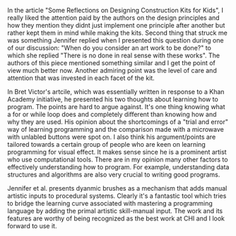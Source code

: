 In the article "Some Reflections on Designing Construction Kits for Kids", I really liked the attention paid by the authors on the design principles and how they mention they didnt just implement one principle after another but rather kept them in mind while making the kits. Second thing that struck me was something Jennifer replied when I presented this question during one of our discussion: "When do you consider an art work to be done?" to which she replied "There is no done in real sense with these works". The authors of this piece mentioned something similar and I get the point of view much better now. Another admiring point was the level of care and attention that was invested in each facet of the kit.

In Bret Victor's artcile, which was essentially written in response to a Khan Academy initiative, he presented his two thoughts about learning how to program. The points are hard to argue against. It's one thing knowing what a for or while loop does and completely different than knowing how and why they are used. His opinion about the shortcomings of a "trial and error" way of learning programming and the comparison made with a microwave with unlabled buttons were spot on. I also think his argument/points are tailored towards a certain group of people who are keen on learning programming for visual effect. It makes sense since he is a prominent artist who use computational tools. There are in my opinion many other factors to effectively understanding how to program. For example, understanding data structures and algorithms are also very crucial to writing good programs.

Jennifer et al. presents dyanmic brushes as a mechanism that adds manual artistic inputs to procedural systems. Clearly it's a fantastic tool which tries to bridge the learning curve associated with mastering a programming language by adding the primal artistic skill-manual input. The work and its features are worthy of being recognized as the best work at CHI and I look forward to use it.